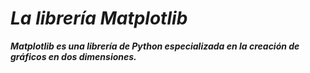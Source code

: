 # **_La librería Matplotlib_**

**_Matplotlib es una librería de Python especializada en la creación de gráficos en dos dimensiones._**
